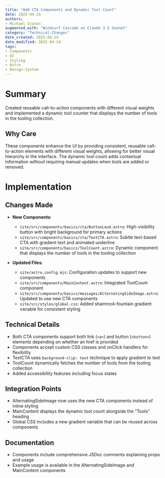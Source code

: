 ```yaml
---
title: "Add CTA Components and Dynamic Tool Count"
date: 2025-04-24
authors: 
- Michael Staton
augmented_with: "Windsurf Cascade on Claude 3.5 Sonnet"
category: "Technical-Changes"
date_created: 2025-04-24
date_modified: 2025-04-24
tags: 
- Components
- UI
- Styling
- Astro
- Design-System
---
```


# Summary
Created reusable call-to-action components with different visual weights and implemented a dynamic tool counter that displays the number of tools in the tooling collection.

## Why Care
These components enhance the UI by providing consistent, reusable call-to-action elements with different visual weights, allowing for better visual hierarchy in the interface. The dynamic tool count adds contextual information without requiring manual updates when tools are added or removed.

# Implementation

## Changes Made
- **New Components**:
  - `site/src/components/basics/cta/ButtonLoud.astro`: High-visibility button with bright background for primary actions
  - `site/src/components/basics/cta/TextCTA.astro`: Subtle text-based CTA with gradient text and animated underline
  - `site/src/components/basics/ToolCount.astro`: Dynamic component that displays the number of tools in the tooling collection

- **Updated Files**:
  - `site/astro.config.mjs`: Configuration updates to support new components
  - `site/src/components/MainContent.astro`: Integrated ToolCount component
  - `site/src/components/basics/messages/AlternatingSideImage.astro`: Updated to use new CTA components
  - `site/src/styles/global.css`: Added shamrock-fountain gradient variable for consistent styling

## Technical Details
- Both CTA components support both link (`<a>`) and button (`<button>`) elements depending on whether an href is provided
- Components accept custom CSS classes and onClick handlers for flexibility
- TextCTA uses `background-clip: text` technique to apply gradient to text
- ToolCount dynamically fetches the number of tools from the tooling collection
- Added accessibility features including focus states

## Integration Points
- AlternatingSideImage now uses the new CTA components instead of inline styling
- MainContent displays the dynamic tool count alongside the "Tools" heading
- Global CSS includes a new gradient variable that can be reused across components

## Documentation
- Components include comprehensive JSDoc comments explaining props and usage
- Example usage is available in the AlternatingSideImage and MainContent components
